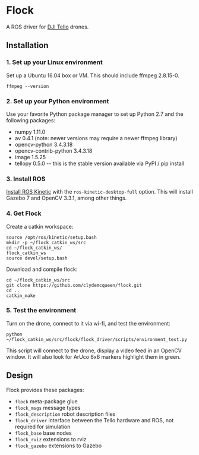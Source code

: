 # Flock

A ROS driver for [DJI Tello](https://store.dji.com/product/tello) drones.

## Installation

### 1. Set up your Linux environment

Set up a Ubuntu 16.04 box or VM. This should include ffmpeg 2.8.15-0.
~~~
ffmpeg --version
~~~

### 2. Set up your Python environment

Use your favorite Python package manager to set up Python 2.7 and the following packages:

* numpy 1.11.0
* av 0.4.1 (note: newer versions may require a newer ffmpeg library)
* opencv-python 3.4.3.18
* opencv-contrib-python 3.4.3.18
* image 1.5.25
* tellopy 0.5.0 -- this is the stable version available via PyPI / pip install

### 3. Install ROS

[Install ROS Kinetic](http://wiki.ros.org/Installation/Ubuntu) with the `ros-kinetic-desktop-full` option.
This will install Gazebo 7 and OpenCV 3.3.1, among other things.

### 4. Get Flock

Create a catkin workspace:
~~~
source /opt/ros/kinetic/setup.bash
mkdir -p ~/flock_catkin_ws/src
cd ~/flock_catkin_ws/
flock_catkin_ws
source devel/setup.bash
~~~

Download and compile flock:
~~~
cd ~/flock_catkin_ws/src
git clone https://github.com/clydemcqueen/flock.git
cd ..
catkin_make
~~~

### 5. Test the environment

Turn on the drone, connect to it via wi-fi, and test the environment:
~~~
python ~/flock_catkin_ws/src/flock/flock_driver/scripts/environment_test.py
~~~
This script will connect to the drone, display a video feed in an OpenCV window.
It will also look for ArUco 6x6 markers highlight them in green.

## Design

Flock provides these packages:
* `flock` meta-package glue
* `flock_msgs` message types
* `flock_description` robot description files
* `flock_driver` interface between the Tello hardware and ROS, not required for simulation
* `flock_base` base nodes
* `flock_rviz` extensions to rviz
* `flock_gazebo` extensions to Gazebo